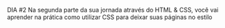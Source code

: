 DIA #2 Na segunda parte da sua jornada através do HTML & CSS, você vai aprender na prática como utilizar CSS para deixar suas páginas no estilo
